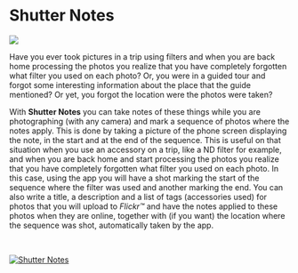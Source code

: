 # Shutter Notes

<img src="https://shutternotes.github.io/res/en-us/images/banner.png"/>

Have you ever took pictures in a trip using filters and when you are back home processing the photos you realize that you have completely forgotten what filter you used on each photo? Or, you were in a guided tour and forgot some interesting information about the place that the guide mentioned? Or yet, you forgot the location were the photos were taken?

With **Shutter Notes** you can take notes of these things while you are photographing (with any camera) and mark a sequence of photos where the notes apply. This is done by taking a picture of the phone screen displaying the note, in the start and at the end of the sequence. This is useful on that situation when you use an accessory on a trip, like a ND filter for example, and when you are back home and start processing the photos you realize that you have completely forgotten what filter you used on each photo. In this case, using the app you will have a shot marking the start of the sequence where the filter was used and another marking the end. You can also write a title, a description and a list of tags (accessories used) for photos that you will upload to _Flickr™_ and have the notes applied to these photos when they are online, together with (if you want) the location where the sequence was shot, automatically taken by the app.

<br>

[![Shutter Notes](https://github-readme-stats.vercel.app/api/pin/?username=shutternotes&repo=shutternotes.github.io)](https://github.com/shutternotes/shutternotes.github.io)
